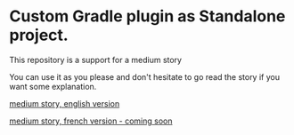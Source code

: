 # Custom Gradle plugin as Standalone project.

This repository is a support for a medium story

You can use it as you please and don't hesitate to go read the story if you want some explanation.

[medium story, english version](https://medium.com/@tezov.app/build-a-custom-gradle-plugin-as-an-independant-project-3f15ed44c301)

[medium story, french version - coming soon]()
